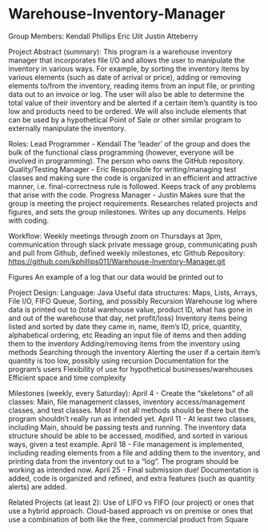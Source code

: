 # Warehouse-Inventory-Manager

Group Members: 
Kendall Phillips 
Eric Ulit 
Justin Atteberry

Project Abstract (summary): 
This program is a warehouse inventory manager that incorporates file I/O and allows the user to manipulate the inventory in various ways. For example, by sorting the inventory items by various elements (such as date of arrival or price), adding or removing elements to/from the inventory, reading items from an input file, or printing data out to an invoice or log. The user will also be able to determine the total value of their inventory and be alerted if a certain item’s quantity is too low and products need to be ordered. We will also include elements that can be used by a hypothetical Point of Sale or other similar program to externally manipulate the inventory. 

Roles: 
Lead Programmer - Kendall
The ‘leader’ of the group and does the bulk of the functional class programming (however, everyone will be involved in programming). The person who owns the GitHub repository.
Quality/Testing Manager - Eric 
Responsible for writing/managing test classes and making sure the code is organized in an efficient and attractive manner, i.e. final-correctness rule is followed. Keeps track of any problems that arise with the code.
Progress Manager - Justin 
Makes sure that the group is meeting the project requirements. Researches related projects and figures, and sets the group milestones. Writes up any documents. Helps with coding.

Workflow: Weekly meetings through zoom on Thursdays at 3pm, communication through slack private message group, communicating push and pull from Github, defined weekly milestones, etc
Github Repository: https://github.com/kphillips011/Warehouse-Inventory-Manager.git

Figures 
An example of a log that our data would be printed out to

Project Design:
Language: Java
Useful data structures: Maps, Lists, Arrays, File I/O, FIFO Queue, Sorting, and possibly Recursion
Warehouse log where data is printed out to (total warehouse value, product ID, what has gone in and out of the warehouse that day, net profit/loss)
Inventory items being listed and sorted by date they came in, name, item’s ID, price, quantity, alphabetical ordering, etc
Reading an input file of items and then adding them to the inventory
Adding/removing items from the inventory using methods
Searching through the inventory
Alerting the user if a certain item’s quantity is too low, possibly using recursion
Documentation for the program’s users
Flexibility of use for hypothetical businesses/warehouses
Efficient space and time complexity


Milestones (weekly, every Saturday):
April 4 - Create the “skeletons” of all classes: Main, file management classes, inventory access/management classes, and test classes. Most if not all methods should be there but the program shouldn’t really run as intended yet.
April 11 - At least two classes, including Main, should be passing tests and running. The inventory data structure should be able to be accessed, modified, and sorted in various ways, given a test example.
April 18 - File management is implemented, including reading elements from a file and adding them to the inventory, and printing data from the inventory out to a “log”. The program should be working as intended now.
April 25 - Final submission due! Documentation is added, code is organized and refined, and extra features (such as quantity alerts) are added.


Related Projects (at least 2):
Use of LIFO vs FIFO (our project) or ones that use a hybrid approach. 
Cloud-based approach vs on premise or ones that use a combination of both like the free, commercial product from Square




